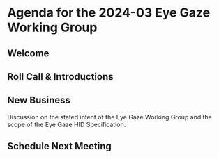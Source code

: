# Agenda for the 2024-03 Eye Gaze Working Group

## Welcome

## Roll Call & Introductions

## New Business
Discussion on the stated intent of the Eye Gaze Working Group and the scope of the Eye Gaze HID Specification.

## Schedule Next Meeting